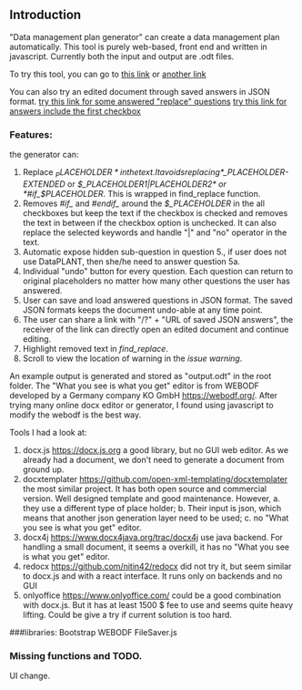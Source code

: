## Introduction
"Data management plan generator" can create a data management plan automatically. 
This tool is purely web-based, front end and written in javascript. 
Currently both the input and output are .odt files. 

To try this tool, you can go to [this link](http://xrzhou.com/generator) or [another link](https://nfdi4plants.de/plan-generator/)

You can also try an edited document through saved answers in JSON format. [try this link for some answered "replace" questions](https://nfdi4plants.de/plan-generator/?https://raw.githubusercontent.com/nfdi4plants/plan-generator/main/saved_json/test_find.json)
[try this link for answers include the first checkbox](https://nfdi4plants.de/plan-generator/?https://raw.githubusercontent.com/nfdi4plants/plan-generator/main/saved_json/test_half.json)

### Features:
the generator can:
1. Replace *$_PLACEHOLDER* in the text. It avoids replacing *$_PLACEHOLDER-EXTENDED* or *$_PLACEHOLDER1|PLACEHOLDER2* or *#if_$PLACEHOLDER*. This is wrapped in find_replace function.
2. Removes *#if_* and *#endif_* around the *$_PLACEHOLDER* in the all checkboxes but keep the text if the checkbox is checked and removes the text in between if the checkbox option is unchecked. It can also replace the selected keywords and handle "|" and "no" operator in the text. 
3. Automatic expose hidden sub-question in question 5., if user does not use DataPLANT, then she/he need to answer question 5a.
4. Individual "undo" button for every question. Each question can return to original placeholders no matter how many other questions the user has answered.
5. User can save and load answered questions in JSON format. The saved JSON formats keeps the document undo-able at any time point.
6. The user can share a link with "/?" + "URL of saved JSON answers", the receiver of the link can directly open an edited document and continue editing.
7. Highlight removed text in *find_replace*.
8. Scroll to view the location of warning in the *issue warning*.


An example output is generated and stored as "output.odt" in the root folder.
The "What you see is what you get" editor is from WEBODF developed by a Germany company KO GmbH https://webodf.org/. After trying many online docx editor or generator, I found using javascript to modify the webodf is the best way.

Tools I had a look at:

1. docx.js https://docx.js.org a good library, but no GUI web editor. As we already had a document, we don't need to generate a document from ground up.
2. docxtemplater https://github.com/open-xml-templating/docxtemplater the most similar project. It has both open source and commercial version. Well designed template and good maintenance. However, a. they use a different type of place holder; b. Their input is json, which means that another json generation layer need to be used; c. no "What you see is what you get" editor. 
3. docx4j https://www.docx4java.org/trac/docx4j use java backend. For handling a small document, it seems a overkill, it has no "What you see is what you get" editor.
4. redocx https://github.com/nitin42/redocx did not try it, but seem similar to docx.js and with a react interface. It runs only on backends and no GUI
5. onlyoffice https://www.onlyoffice.com/ could be a good combination with docx.js. But it has at least 1500 $ fee to use and seems quite heavy lifting. Could be give a try if current solution is too hard.



###libraries:
Bootstrap
WEBODF
FileSaver.js


### Missing functions and TODO.
UI change.
